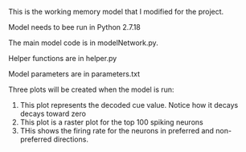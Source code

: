 This is the working memory model that I modified for the project.

Model needs to bee run in Python 2.7.18

The main model code is in modelNetwork.py.

Helper functions are in helper.py

Model parameters are in parameters.txt

Three plots will be created when the model is run:
1) This plot represents the decoded cue value.  Notice how it decays decays toward zero
2) This plot is a raster plot for the top 100 spiking neurons
3) THis shows the firing rate for the neurons in preferred and non-preferred directions.
